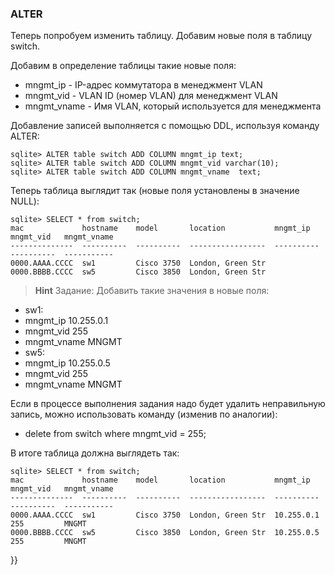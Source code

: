 ### ALTER
Теперь попробуем изменить таблицу. Добавим новые поля в таблицу switch.

Добавим в определение таблицы такие новые поля:
* mngmt_ip - IP-адрес коммутатора в менеджмент VLAN
* mngmt_vid - VLAN ID (номер VLAN) для менеджмент VLAN
* mngmt_vname - Имя VLAN, который используется для менеджмента

Добавление записей выполняется с помощью DDL, используя команду ALTER:
```
sqlite> ALTER table switch ADD COLUMN mngmt_ip text;
sqlite> ALTER table switch ADD COLUMN mngmt_vid varchar(10);
sqlite> ALTER table switch ADD COLUMN mngmt_vname  text;
```

Теперь таблица выглядит так (новые поля установлены в значение NULL):
```
sqlite> SELECT * from switch;
mac             hostname    model       location           mngmt_ip    mngmt_vid   mngmt_vname
--------------  ----------  ----------  -----------------  ----------  ----------  -----------
0000.AAAA.CCCC  sw1         Cisco 3750  London, Green Str                                     
0000.BBBB.CCCC  sw5         Cisco 3850  London, Green Str                                    
```


> **Hint** Задание:
Добавить такие значения в новые поля:
* sw1:
 * mngmt_ip 10.255.0.1
 * mngmt_vid 255
 * mngmt_vname MNGMT
* sw5:
 * mngmt_ip 10.255.0.5
 * mngmt_vid 255
 * mngmt_vname MNGMT



Если в процессе выполнения задания надо будет удалить неправильную запись, можно использовать команду (изменив по аналогии):
* delete from switch where mngmt_vid = 255;

В итоге таблица должна выглядеть так:
```
sqlite> SELECT * from switch;
mac             hostname    model       location           mngmt_ip    mngmt_vid   mngmt_vname
--------------  ----------  ----------  -----------------  ----------  ----------  -----------
0000.AAAA.CCCC  sw1         Cisco 3750  London, Green Str  10.255.0.1  255         MNGMT      
0000.BBBB.CCCC  sw5         Cisco 3850  London, Green Str  10.255.0.5  255         MNGMT      
```
}}

